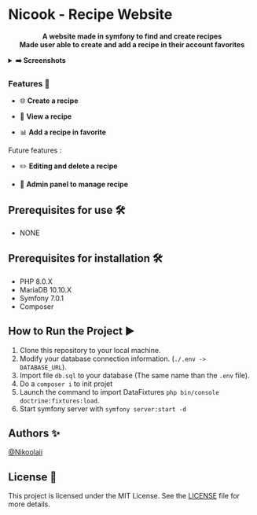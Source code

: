 # Nicook - Recipe Website #

<p align="center">
   <strong>A website made in symfony to find and create recipes</strong><br />
   <strong>Made user able to create and add a recipe in their account favorites</strong>
</p>

<details>
  <summary><strong>➡️ Screenshots</strong></summary>
  <br/>
  <img align="left" src="https://github.com/Nikoolaii/ESGI-nicook/blob/main/img_readme/img1.png" width="280" />
  <img src="https://github.com/Nikoolaii/ESGI-nicook/blob/main/img_readme/img2.png" width="280" />
  <br/>
  <img align="left" src="https://github.com/Nikoolaii/ESGI-nicook/blob/main/img_readme/img3.png" width="280" />
  <img src="https://github.com/Nikoolaii/ESGI-nicook/blob/main/img_readme/img4.png" width="280" />
</details>

### Features 🚀

- 🌐 **Create a recipe**

- 🔄 **View a recipe**

- 📊 **Add a recipe in favorite**

Future features :

- ✏️ **Editing and delete a recipe**

- 📶 **Admin panel to manage recipe**

## Prerequisites for use 🛠️

- NONE

## Prerequisites for installation 🛠️

- PHP 8.0.X
- MariaDB 10.10.X
- Symfony 7.0.1
- Composer

## How to Run the Project ▶️

1. Clone this repository to your local machine.
2. Modify your database connection information. (`./.env -> DATABASE_URL`).
3. Import file ```db.sql``` to your database (The same name than the ```.env``` file).
4. Do a ```composer i``` to init projet
5. Launch the command to import DataFixtures ```php bin/console doctrine:fixtures:load```.
6. Start symfony server with ```symfony server:start -d```

## Authors ✨

[@Nikoolaii](https://github.com/Nikoolaii)

## License 📄

This project is licensed under the MIT License. See the [LICENSE](LICENSE) file for more details.
